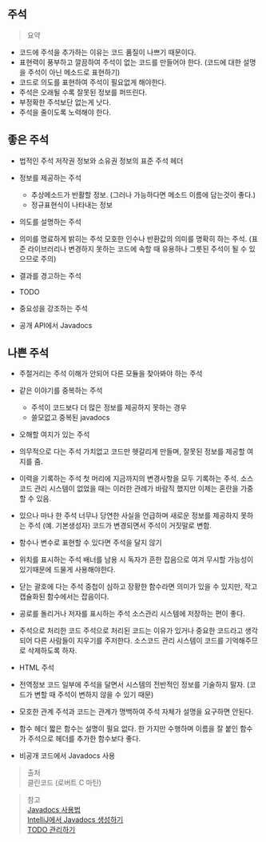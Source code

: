 ## 주석

>요약
* 코드에 주석을 추가하는 이유는 코드 품질이 나쁘기 때문이다.
* 표현력이 풍부하고 깔끔하여 주석이 없는 코드를 만들어야 한다.
(코드에 대한 설명을 주석이 아닌 메소드로 표현하기)
* 코드로 의도를 표현하여 주석이 필요없게 해야한다.
* 주석은 오래될 수록 잘못된 정보를 퍼뜨린다.
* 부정확한 주석보단 없는게 낫다.
* 주석을 줄이도록 노력해야 한다.


## 좋은 주석
* 법적인 주석
  저작권 정보와 소유권 정보의 표준 주석 헤더

* 정보를 제공하는 주석
  * 추상메소드가 반활할 정보. (그러나 가능하다면 메소드 이름에 담는것이 좋다.)
  * 정규표현식이 나타내는 정보

* 의도를 설명하는 주석

* 의미를 명료하게 밝히는 주석
  모호한 인수나 반환값의 의미를 명확히 하는 주석.
  (표준 라이브러리나 변경하지 못하는 코드에 속할 때 유용하나 그릇된 주석이 될 수 있으므로 주의)

* 결과를 경고하는 주석

* TODO

* 중요성을 강조하는 주석

* 공개 API에서 Javadocs

## 나쁜 주석
* 주절거리는 주석
이해가 안되어 다른 모듈을 찾아봐야 하는 주석

* 같은 이야기를 중복하는 주석
  * 주석이 코드보다 더 많은 정보를 제공하지 못하는 경우
  * 쓸모없고 중복된 javadocs

* 오해할 여지가 있는 주석

* 의무적으로 다는 주석
가치없고 코드만 헷갈리게 만들며, 잘못된 정보를 제공할 여지를 줌.

* 이력을 기록하는 주석
첫 머리에 지금까지의 변경사항을 모두 기록하는 주석.
소스코드 관리 시스템이 없었을 때는 이러한 관례가 바람직 했지만 이제는 혼란을 가중할 수 있음.

* 있으나 마나 한 주석
너무나 당연한 사실을 언급하며 새로운 정보를 제공하지 못하는 주석
(예. 기본생성자)
코드가 변경되면서 주석이 거짓말로 변함.

* 함수나 변수로 표현할 수 있다면 주석을 달지 않기

* 위치를 표시하는 주석
배너를 남용 시 독자가 흔한 잡음으로 여겨 무시할 가능성이 있기때문에 드물게 사용해야한다.

* 닫는 괄호에 다는 주석
중첩이 심하고 장황한 함수라면 의미가 있을 수 있지만, 작고 캡슐화된 함수에서는 잡음이다.

* 공로를 돌리거나 저자를 표시하는 주석
소스관리 시스템에 저장하는 편이 좋다.

* 주석으로 처리한 코드
주석으로 처리된 코드는 이유가 있거나 중요한 코드라고 생각되어 다른 사람들이 지우기를 주저한다.
소스코드 관리 시스템이 코드를 기억해주므로 삭제하도록 하자.

* HTML 주석

* 전역정보
코드 일부에 주석을 달면서 시스템의 전반적인 정보를 기술하지 말자.
(코드가 변할 때 주석이 변하지 않을 수 있기 때문)

* 모호한 관계
주석과 코드는 관계가 명백하여 주석 자체가 설명을 요구하면 안된다.

* 함수 헤더
짧은 함수는 설명이 필요 없다.
한 가지만 수행하며 이름을 잘 붙인 함수가 주석으로 헤더를 추가한 함수보다 좋다.

* 비공개 코드에서 Javadocs 사용

> 출처  
클린코드 (로버트 C 마틴)

> 참고  
[Javadocs 사용법](https://www.oracle.com/technetwork/java/javase/tech/index-137868.html)  
[IntelliJ에서 Javadocs 생성하기](https://shinheechul.tistory.com/43)  
[TODO 관리하기](https://toepic.fail/add-todo-in-as-781e6e88b64b)  